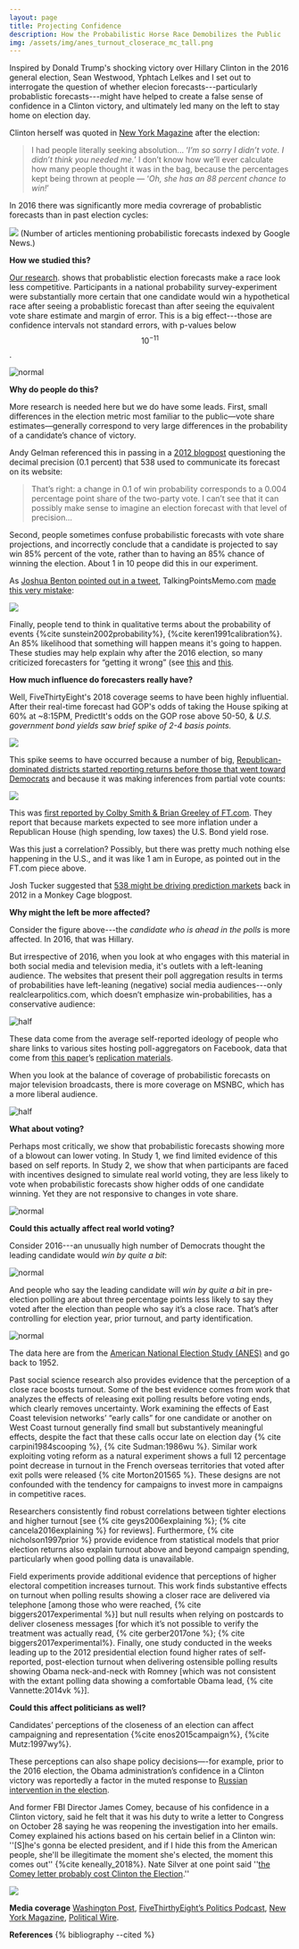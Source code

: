 ```yaml
---
layout: page
title: Projecting Confidence
description: How the Probabilistic Horse Race Demobilizes the Public
img: /assets/img/anes_turnout_closerace_mc_tall.png
---
```


Inspired by Donald Trump's shocking victory over Hillary Clinton in the 2016 general election, Sean Westwood, Yphtach Lelkes and I set out to interrogate the question of whether elecion forecasts---particularly probablistic forecasts---might have helped to create a false sense of confidence in a Clinton victory, and ultimately led many on the left to stay home on election day. 

Clinton herself was quoted in [New York Magazine](http://nymag.com/daily/intelligencer/2017/05/hillary-clinton-life-after-election.html?mid=nymag_press) after the election:

> I had people literally seeking absolution... ‘_I’m so sorry I didn’t vote. I didn’t think you needed me._’ I don’t know how we’ll ever calculate how many people thought it was in the bag, because the percentages kept being thrown at people — ‘_Oh, she has an 88 percent chance to win!_’

In 2016 there was significantly more media covrerage of probablistic forecasts than in past election cycles: 

![](/assets/img/forecast_google_news.png) 
(Number of articles mentioning probabilistic forecasts indexed by Google News.)


**How we studied this?**

[Our research](https://papers.ssrn.com/sol3/papers.cfm?abstract_id=3117054). shows that probablistic election forecasts make a race look less competitive. Participants in a national probability survey-experiment were substantially more certain that one candidate would win a hypothetical race after seeing a probablistic forecast than after seeing the equivalent vote share estimate and margin of error. This is a big effect---those are confidence intervals not standard errors, with p-values below $$10^{-11}$$. 

![normal](/assets/img/certaintyc.png)

**Why do people do this?**

More research is needed here but we do have some leads. First, small differences in the election metric most familiar to the public—vote share estimates—generally correspond to very large differences in the probability of a candidate’s chance of victory. 

Andy Gelman referenced this in passing in a [2012 blogpost](https://andrewgelman.com/2012/10/22/is-it-meaningful-to-talk-about-a-probability-of-65-7-that-obama-will-win-the-election/) questioning the decimal precision (0.1 percent) that 538 used to communicate its forecast on its website: 

> That’s right: a change in 0.1 of win probability corresponds to a 0.004 percentage point share of the two-party vote. I can’t see that it can possibly make sense to imagine an election forecast with that level of precision...

Second, people sometimes confuse probabilistic forecasts with vote share projections, and incorrectly conclude that a candidate is projected to say win 85% percent of the vote, rather than to having an 85% chance of winning the election. About 1 in 10 peope did this in our experiment. 

As [Joshua Benton pointed out in a tweet](https://twitter.com/jbenton/status/1059898288139354112), TalkingPointsMemo.com [made this very mistake](https://talkingpointsmemo.com/news/issa-calls-race-early):

![](/assets/img/TPMCorrection.jpg)

Finally, people tend to think in qualitative terms about the probability of events {%cite sunstein2002probability%}, {%cite keren1991calibration%}. An 85% likelihood that something will happen means it's going to happen. These studies may help explain why after the 2016 election, so many criticized forecasters for “getting it wrong” (see [this](https://www.nytimes.com/2016/11/10/technology/the-data-said-clinton-would-win-why-you-shouldnt-have-believed-it.html
) and [this](http://www.slate.com/articles/news_and_politics/politics/2016/01/nate_silver_said_donald_trump_had_no_shot_where_did_he_go_wrong.html).

**How much influence do forecasters really have?**

Well, FiveThirtyEight's 2018 coverage seems to have been highly influential.  After their real-time forecast had GOP's odds of taking the House spiking at 60% at ~8:15PM, PredictIt's odds on the GOP rose above 50-50, & _U.S. government bond yields saw brief spike of 2-4 basis points._

![](/assets/img/538-markets.jpg)

This spike seems to have occurred because a number of big, [Republican-dominated districts started reporting returns before those that went toward Democrats](https://fivethirtyeight.com/live-blog/2018-election-results-coverage/#3495) and because it was making inferences from partial vote counts:

![](/assets/img/538realtimepolling.jpg)

This was [first reported by Colby Smith & Brian Greeley of FT.com](https://ftalphaville.ft.com/2018/11/07/1541617447000/Debt-markets-let-us-know-what-they-think-about-Republicans-last-night/). They report that because markets expected to see more inflation under a Republican House (high spending, low taxes) the U.S. Bond yield rose. 

Was this just a correlation? Possibly, but there was pretty much nothing else happening in the U.S., and it was like 1 am in Europe, as pointed out in the FT.com piece above.

Josh Tucker suggested that [538 might be driving prediction markets](http://themonkeycage.org/2012/10/convergence-between-polls-and-prediction-markets-in-us-presidential-election/) back in 2012 in a Monkey Cage blogpost. 

**Why might the left be more affected?**
 
Consider the figure above---the _candidate who is ahead in the polls_ is more affected. In 2016, that was Hillary. 

But irrespective of 2016, when you look at who engages with this material in both social media and television media, it's outlets with a left-leaning audience. The websites that present their poll aggregation results in terms of probabilities have left-leaning (negative) social media audiences---only realclearpolitics.com, which doesn’t emphasize win-probabilities, has a conservative audience:

![half](/assets/img/bma_science_alignment.png)

These data come from the average self-reported ideology of people who share links to various sites hosting poll-aggregators on Facebook, data that come from [this paper](http://science.sciencemag.org/content/early/2015/05/06/science.aaa1160.full)’s [replication materials](http://dx.doi.org/10.7910/DVN/LDJ7MS). 

When you look at the balance of coverage of probabilistic forecasts on major television broadcasts, there is more coverage on MSNBC, which has a more liberal audience.

![half](/assets/img/msnbc_mentions.png)


**What about voting?**

Perhaps most critically, we show that probabilistic forecasts showing more of a blowout can lower voting. In Study 1, we find limited evidence of this based on self reports. In Study 2, we show that when participants are faced with incentives designed to simulate real world voting, they are less likely to vote when probabilistic forecasts show higher odds of one candidate winning. Yet they are not responsive to changes in vote share.

![normal](/assets/img/FT_18.01.03_prob_vote.png)

**Could this actually affect real world voting?**

Consider 2016---an unusually high number of Democrats thought the leading candidate would *win by quite a bit*:

![normal](/assets/img/anes_turnout_closerace_mc_tall.png)

And people who say the leading candidate will *win by quite a bit* in pre-election polling are about three percentage points less likely to say they voted after the election than people who say it’s a close race. That’s after controlling for election year, prior turnout, and party identification. 

![normal](/assets/img/closerace_vote_anes.png)

The data here are from the [American National Election Study (ANES)](https://electionstudies.org) and go back to 1952.


Past social science research also provides evidence that the perception of a close race boosts turnout. Some of the best evidence comes from work that analyzes the effects of releasing exit polling results before voting ends, which clearly removes uncertainty. Work examining the effects of East Coast television networks’ “early calls” for one candidate or another on West Coast turnout generally find small but substantively meaningful effects, despite the fact that these calls occur late on election day {% cite carpini1984scooping %}, {% cite Sudman:1986wu %}. Similar work exploiting voting reform as a natural experiment shows a full 12 percentage point decrease in turnout in the French overseas territories that voted after exit polls were released {% cite Morton201565 %}. These designs are not confounded with the tendency for campaigns to invest more in campaigns in competitive races.

Researchers consistently find robust correlations between tighter elections and higher turnout [see {% cite geys2006explaining %}; {% cite cancela2016explaining %} for reviews]. Furthermore, {% cite nicholson1997prior %} provide evidence from statistical models that prior election returns also explain turnout above and beyond campaign spending, particularly when good polling data is unavailable. 

Field experiments provide additional evidence that perceptions of higher electoral competition increases turnout. This work finds substantive effects on turnout when polling results showing a closer race are delivered via telephone [among those who were reached, {% cite biggers2017experimental %}] but null results when relying on postcards to deliver closeness messages [for which it’s not possible to verify the treatment was actually read, {% cite gerber2017one %}; {% cite biggers2017experimental%}. Finally, one study conducted in the weeks leading up to the 2012 presidential election found higher rates of self-reported, post-election turnout when delivering ostensible polling results showing Obama neck-and-neck with Romney [which was not consistent with the extant polling data showing a comfortable Obama lead, {% cite Vannette:2014vk %}].

**Could this affect politicians as well?**

Candidates’ perceptions of the closeness of an election can affect campaigning and representation {%cite enos2015campaign%}, {%cite Mutz:1997wy%}. 

These perceptions can also shape policy decisions—-for example, prior to the 2016 election, the Obama administration’s confidence in a Clinton victory was reportedly a factor in the muted response to [Russian intervention in the election](https://www.washingtonpost.com/graphics/2017/world/national-security/obama-putin-election-hacking/). 

And former FBI Director James Comey, because of his confidence in a Clinton victory, said he felt that it was his duty to write a letter to Congress on October 28 saying he was reopening the investigation into her emails. Comey explained his actions based on his certain belief in a Clinton win: ''[S]he's gonna be elected president, and if I hide this from the American people, she'll be illegitimate the moment she's elected, the moment this comes out'' {%cite keneally_2018%}. Nate Silver at one point said ''[the Comey letter probably cost Clinton the Election](https://fivethirtyeight.com/features/the-comey-letter-probably-cost-clinton-the-election/).'' 

![](/assets/img/ComeyABCCNNresize.jpg)

**Media coverage**
[Washington Post](https://www.washingtonpost.com/news/politics/wp/2018/02/06/clintons-achilles-heel-in-2016-may-have-been-overconfidence/?utm_term=.619133ce9312), [FiveThirthyEight’s Politics Podcast](https://fivethirtyeight.com/features/politics-podcast-whats-so-wrong-with-nancy-pelosi/), [New York Magazine](http://nymag.com/intelligencer/2018/02/americans-dont-understand-election-probabilities.html?gtm=bottom&gtm=bottom), [Political Wire](https://politicalwire.com/2018/02/06/election-forecasts-lower-voter-turnout/).


**References**
{% bibliography --cited %}


